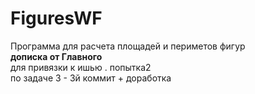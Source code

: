 # FiguresWF
Программа для расчета площадей и периметов фигур  
**дописка от Главного**  
для привязки к ишью . попытка2  
по задаче 3 - 3й коммит + доработка
